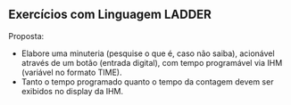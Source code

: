 ## Exercícios com Linguagem LADDER

Proposta:
- Elabore uma minuteria (pesquise o que é, caso não saiba), acionável através de um botão (entrada digital), com tempo programável via IHM (variável no formato TIME).
- Tanto o tempo programado quanto o tempo da contagem devem ser exibidos no display da IHM.
